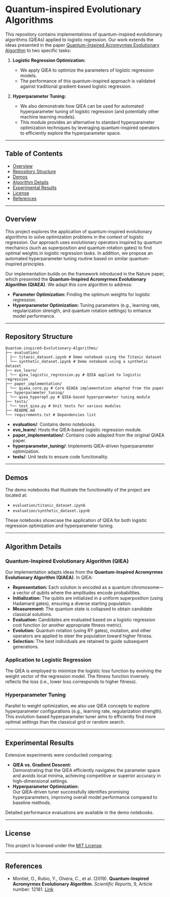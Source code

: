 # Quantum-inspired Evolutionary Algorithms

This repository contains implementations of quantum-inspired evolutionary algorithms (QIEAs) applied to logistic regression. Our work extends the ideas presented in the paper [Quantum-Inspired Acromyrmex Evolutionary Algorithm](https://www.nature.com/articles/s41598-019-48409-5) to two specific tasks:

1. **Logistic Regression Optimization:**  
   - We apply QIEA to optimize the parameters of logistic regression models.
   - The performance of this quantum-inspired approach is validated against traditional gradient-based logistic regression.

2. **Hyperparameter Tuning:**  
   - We also demonstrate how QIEA can be used for automated hyperparameter tuning of logistic regression (and potentially other machine learning models).
   - This module provides an alternative to standard hyperparameter optimization techniques by leveraging quantum-inspired operators to efficiently explore the hyperparameter space.

---

## Table of Contents

- [Overview](#overview)
- [Repository Structure](#repository-structure)
- [Demos](#demos)
- [Algorithm Details](#algorithm-details)
- [Experimental Results](#experimental-results)
- [License](#license)
- [References](#references)

---

## Overview

This project explores the application of quantum-inspired evolutionary algorithms to solve optimization problems in the context of logistic regression. Our approach uses evolutionary operators inspired by quantum mechanics (such as superposition and quantum rotation gates) to find optimal weights in logistic regression tasks. In addition, we propose an automated hyperparameter tuning routine based on similar quantum-inspired principles.

Our implementation builds on the framework introduced in the Nature paper, which presented the **Quantum-Inspired Acromyrmex Evolutionary Algorithm (QIAEA)**. We adapt this core algorithm to address:
- **Parameter Optimization:** Finding the optimum weights for logistic regression.
- **Hyperparameter Optimization:** Tuning parameters (e.g., learning rate, regularization strength, and quantum rotation settings) to enhance model performance.

---

## Repository Structure

```
Quantum-inspired-Evolutionary-Algorithms/
├── evaluation/
│ ├── titanic_dataset.ipynb # Demo notebook using the Titanic dataset
│ └── synthetic_dataset.ipynb # Demo notebook using a synthetic dataset
├── evo_learn/
│ └── qiea_logistic_regression.py # QIEA applied to logistic regression
├── paper_implementation/
│ └── qiaea_core.py # Core QIAEA implementation adapted from the paper
├── hyperparameter_tuning/
│ └── qiea_hyperopt.py # QIEA-based hyperparameter tuning module
├── tests/
│ └── test_qiea.py # Unit tests for various modules
├── README.md
└── requirements.txt # Dependencies list
```

- **evaluation/**: Contains demo notebooks.
- **evo_learn/**: Hosts the QIEA-based logistic regression module.
- **paper_implementation/**: Contains code adapted from the original QIAEA paper.
- **hyperparameter_tuning/**: Implements QIEA-driven hyperparameter optimization.
- **tests/**: Unit tests to ensure code functionality.

---

## Demos

The demo notebooks that illustrate the functionality of the project are located at:
- `evaluation/titanic_dataset.ipynb`
- `evaluation/synthetic_dataset.ipynb`

These notebooks showcase the application of QIEA for both logistic regression optimization and hyperparameter tuning.

---

## Algorithm Details

### Quantum-Inspired Evolutionary Algorithm (QIEA)

Our implementation adapts ideas from the **Quantum-Inspired Acromyrmex Evolutionary Algorithm (QIAEA)**. In QIEA:
- **Representation:** Each solution is encoded as a quantum chromosome—a vector of qubits where the amplitudes encode probabilities.
- **Initialization:** The qubits are initialized in a uniform superposition (using Hadamard gates), ensuring a diverse starting population.
- **Measurement:** The quantum state is collapsed to obtain candidate classical solutions.
- **Evaluation:** Candidates are evaluated based on a logistic regression cost function (or another appropriate fitness metric).
- **Evolution:** Quantum rotation (using RY gates), mutation, and other operators are applied to steer the population toward higher fitness.
- **Selection:** The best individuals are retained to guide subsequent generations.

### Application to Logistic Regression

The QIEA is employed to minimize the logistic loss function by evolving the weight vector of the regression model. The fitness function inversely reflects the loss (i.e., lower loss corresponds to higher fitness).

### Hyperparameter Tuning

Parallel to weight optimization, we also use QIEA concepts to explore hyperparameter configurations (e.g., learning rate, regularization strength). This evolution-based hyperparameter tuner aims to efficiently find more optimal settings than the classical grid or random search.

---

## Experimental Results

Extensive experiments were conducted comparing:
- **QIEA vs. Gradient Descent:**  
  Demonstrating that the QIEA efficiently navigates the parameter space and avoids local minima, achieving competitive or superior accuracy in high-dimensional settings.
- **Hyperparameter Optimization:**  
  Our QIEA-driven tuner successfully identifies promising hyperparameters, improving overall model performance compared to baseline methods.

Detailed performance evaluations are available in the demo notebooks.

---

## License

This project is licensed under the [MIT License](LICENSE).

---

## References

- Montiel, O., Rubio, Y., Olvera, C., et al. (2019). **Quantum-Inspired Acromyrmex Evolutionary Algorithm.** *Scientific Reports*, 9, Article number: 12181. [Link](https://www.nature.com/articles/s41598-019-48409-5)
